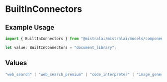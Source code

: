 # BuiltInConnectors

## Example Usage

```typescript
import { BuiltInConnectors } from "@mistralai/mistralai/models/components";

let value: BuiltInConnectors = "document_library";
```

## Values

```typescript
"web_search" | "web_search_premium" | "code_interpreter" | "image_generation" | "document_library"
```